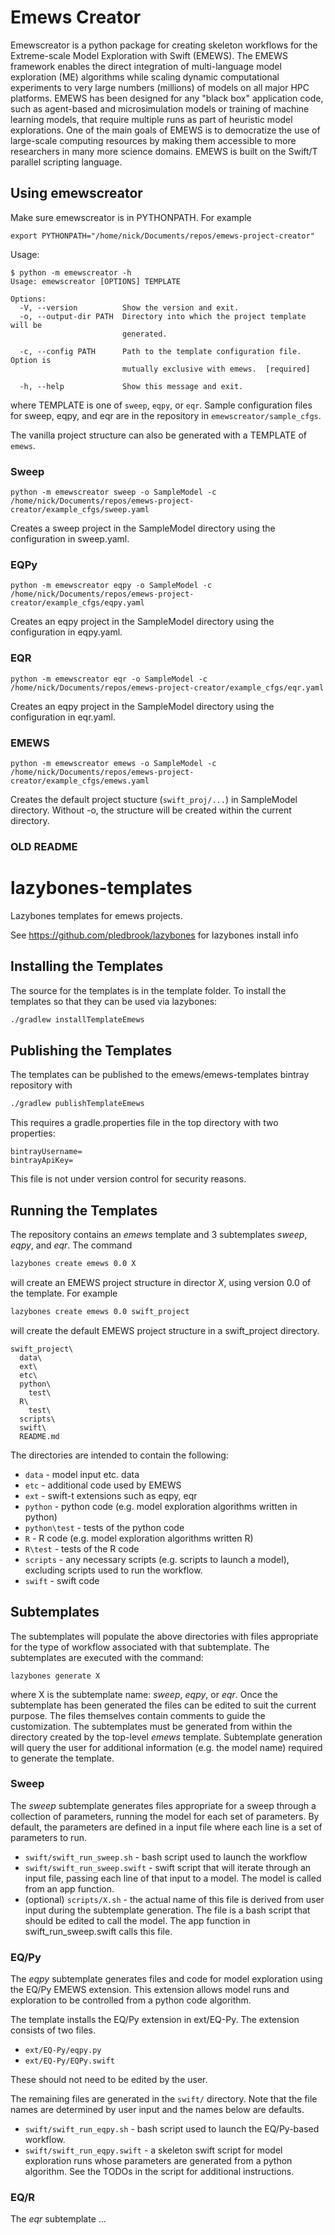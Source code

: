 # Emews Creator

Emewscreator is a python package for creating skeleton workflows for the Extreme-scale Model Exploration with Swift (EMEWS). The EMEWS framework enables the direct integration of multi-language model exploration (ME) algorithms
while scaling dynamic computational experiments to very large numbers (millions) of models on all major
HPC platforms. EMEWS has been designed for any "black box" application code, such as agent-based and 
microsimulation models or training of machine learning models, that require multiple runs as part of
heuristic model explorations. One of the main goals of EMEWS is to democratize the use of large-scale
computing resources by making them accessible to more researchers in many more science domains.
EMEWS is built on the Swift/T parallel scripting language.

## Using emewscreator ##

Make sure emewscreator is in PYTHONPATH. For example

`export PYTHONPATH="/home/nick/Documents/repos/emews-project-creator"`

Usage:

```
$ python -m emewscreator -h
Usage: emewscreator [OPTIONS] TEMPLATE

Options:
  -V, --version          Show the version and exit.
  -o, --output-dir PATH  Directory into which the project template will be
                         generated.

  -c, --config PATH      Path to the template configuration file. Option is
                         mutually exclusive with emews.  [required]

  -h, --help             Show this message and exit.
  ```

where TEMPLATE is one of `sweep`, `eqpy`, or `eqr`. Sample configuration
files for sweep, eqpy, and eqr are in the repository in `emewscreator/sample_cfgs`.

The vanilla project structure can also be generated with a TEMPLATE of `emews`. 

### Sweep ###

`python -m emewscreator sweep -o SampleModel -c /home/nick/Documents/repos/emews-project-creator/example_cfgs/sweep.yaml`

Creates a sweep project in the SampleModel directory using the configuration in sweep.yaml. 

### EQPy ###

`python -m emewscreator eqpy -o SampleModel -c /home/nick/Documents/repos/emews-project-creator/example_cfgs/eqpy.yaml`

Creates an eqpy project in the SampleModel directory using the configuration in eqpy.yaml. 

### EQR ###

`python -m emewscreator eqr -o SampleModel -c /home/nick/Documents/repos/emews-project-creator/example_cfgs/eqr.yaml`

Creates an eqpy project in the SampleModel directory using the configuration in eqr.yaml. 

### EMEWS ###

`python -m emewscreator emews -o SampleModel -c /home/nick/Documents/repos/emews-project-creator/example_cfgs/emews.yaml`

Creates the default project stucture (`swift_proj/...`) in SampleModel directory. Without -o, the 
structure will be created within the current directory.



### OLD README ####

# lazybones-templates
Lazybones templates for emews projects.

See https://github.com/pledbrook/lazybones for lazybones install info

## Installing the Templates ##

The source for the templates is in the template folder. To install the templates so that they can be used via lazybones:
```bash
./gradlew installTemplateEmews
```

## Publishing the Templates ##

The templates can be published to the emews/emews-templates bintray
repository with

```bash
./gradlew publishTemplateEmews
```

This requires a gradle.properties file in the top directory with two properties:

```
bintrayUsername=
bintrayApiKey=
```

This file is not under version control for security reasons.

## Running the Templates ##

The repository contains an *emews* template and 3 subtemplates *sweep*, *eqpy*, and *eqr*. The command

```bash
lazybones create emews 0.0 X
```

will create an EMEWS project structure in director *X*, using version 0.0 of the template. For example

```bash
lazybones create emews 0.0 swift_project
```

will create the default EMEWS project structure in a swift_project directory.

```
swift_project\
  data\
  ext\
  etc\
  python\
    test\
  R\
    test\
  scripts\
  swift\
  README.md
```
The directories are intended to contain the following:

 * `data` - model input etc. data
 * `etc` - additional code used by EMEWS
 * `ext` - swift-t extensions such as eqpy, eqr
 * `python` - python code (e.g. model exploration algorithms written in python)
 * `python\test` - tests of the python code
 * `R` - R code (e.g. model exploration algorithms written R)
 * `R\test` - tests of the R code
 * `scripts` - any necessary scripts (e.g. scripts to launch a model), excluding scripts used to run the workflow.
 * `swift` - swift code

## Subtemplates ##

The subtemplates will populate the above directories with files appropriate for
the type of workflow associated with that subtemplate. The subtemplates are
executed with the command:

```
lazybones generate X
```

where X is the subtemplate name: *sweep*, *eqpy*, or *eqr*. Once the
subtemplate has been generated the files can be edited to suit the
current purpose. The files themselves contain comments to guide the
customization. The subtemplates must be generated from within the directory
created by the top-level *emews* template. Subtemplate generation will query
the user for additional information (e.g. the model name) required to
generate the template.

### Sweep ###

The *sweep* subtemplate generates files appropriate for a sweep through
a collection of parameters, running the model for each set of parameters. By
default, the parameters are defined in a input file where each line is a
set of parameters to run.

  * `swift/swift_run_sweep.sh` - bash script used to launch the workflow
  * `swift/swift_run_sweep.swift` - swift script that will iterate through an
  input file, passing each line of that input to a model. The model is called
  from an app function.
  * (optional) `scripts/X.sh` - the actual name of this file is derived from user
  input during the subtemplate generation. The file is a bash script that
  should be edited to call the model. The app function in
  swift_run_sweep.swift calls this file.

### EQ/Py ###

The *eqpy* subtemplate generates files and code for model exploration using
the EQ/Py EMEWS extension. This extension allows model runs and exploration
to be controlled from a python code algorithm.

The template installs the EQ/Py extension in ext/EQ-Py. The extension consists
of two files.

  * `ext/EQ-Py/eqpy.py`
  * `ext/EQ-Py/EQPy.swift`

These should not need to be edited by the user.

The remaining files are generated in the `swift/` directory. Note that the file
names are determined by user input and the names below are defaults.

  * `swift/swift_run_eqpy.sh` - bash script used to launch the EQ/Py-based
  workflow.
  * `swift/swift_run_eqpy.swift` - a skeleton swift script for model exploration
  runs whose parameters are generated from a python algorithm. See the
  TODOs in the script for additional instructions.

### EQ/R ###

The *eqr* subtemplate ...

